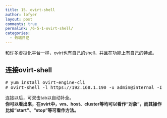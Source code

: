 ```yaml
---
title: 15. ovirt-shell
author: lofyer
layout: post
comments: true
permalink: /6-5-1-ovirt-shell/
categories:
  - 云端日记
---
```

和许多虚拟化平台一样，ovirt也有自己的shell，并且在功能上有自己的特点。

## 连接ovirt-shell

<pre># yum install ovirt-engine-cli
# ovirt-shell -l https://192.168.1.190 -u admin@internal -I
</pre>

连接以后，可双击tab以自动补全。  
**你可以看出来，在ovirt中，vm、host、cluster等均可以看作“对象”，而其操作比如“start”、“stop”等可看作方法。**